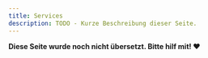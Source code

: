 ```yaml
---
title: Services
description: TODO - Kurze Beschreibung dieser Seite.
---
```


**Diese Seite wurde noch nicht übersetzt. Bitte hilf mit! ❤**

